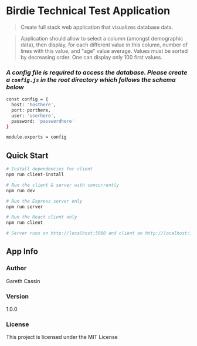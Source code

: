 # Birdie Technical Test Application

> Create full stack web application that visualizes database data.

> Application should allow to select a column (amongst demographic data), then display, for each different value in this column, number of lines with this value, and "age" value average. Values must be sorted by decreasing order. One can display only 100 first values.

### _A config file is required to access the database. Please create a `config.js` in the root directory which follows the schema below_

```bash
const config = {
  host: 'hosthere',
  port: porthere,
  user: 'userhere',
  password: 'passwordhere'
}

module.exports = config
```

## Quick Start

```bash
# Install dependencies for client
npm run client-install

# Run the client & server with concurrently
npm run dev

# Run the Express server only
npm run server

# Run the React client only
npm run client

# Server runs on http://localhost:5000 and client on http://localhost:3000
```

## App Info

### Author

Gareth Cassin

### Version

1.0.0

### License

This project is licensed under the MIT License
